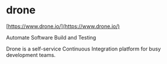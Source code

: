 # drone

[https://www.drone.io/](https://www.drone.io/)

Automate Software Build and Testing

Drone is a self-service Continuous Integration platform for busy development teams.